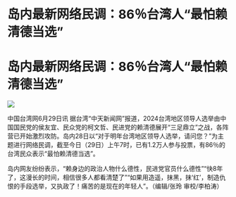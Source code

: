 # 岛内最新网络民调：86％台湾人“最怕赖清德当选”

# 岛内最新网络民调：86％台湾人“最怕赖清德当选”

![](https://inews.gtimg.com/newsapp_bt/0/15810207485/1000)

中国台湾网6月29日讯
据台湾“中天新闻网”报道，2024台湾地区领导人选举由中国国民党的侯友宜、民众党的柯文哲、民进党的赖清德展开“三足鼎立”之战，各阵营已开始激烈攻防。岛内28日以“对于明年台湾地区领导人选举，请问您？”为主题进行网络民调，截至今日（29日）上午7时，已有1.2万人参与投票，有86％的台湾民众表示“最怕赖清德当选”。

岛内网友纷纷表示，“赖身边的政治人物什么德性，民进党官员什么德性”“快8年了，这漫长的时间，相信很多人都看清楚了”“如果用造遥，抹黑，抹‘红’，制造仇恨的手段选举，又执政了！痛苦的是现在的年轻人”。（编辑/张玲
审校/李柏涛）

